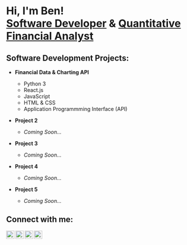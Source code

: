 <h1>Hi, I'm Ben! <br/><a href="https://github.com/sanctusjack">Software Developer</a> & <a href="https://www.linkedin.com/in/benjamin-st-john-353a85278/">Quantitative Financial Analyst</a></h1>

<h2>Software Development Projects:</h2>

- <b>Financial Data & Charting API</b>
  - Python 3
  - React.js
  - JavaScript
  - HTML & CSS
  - Application Programmming Interface (API)
 
- <b>Project 2</b>
  - <i>Coming Soon...</i>
- <b>Project 3</b>
  - <i>Coming Soon...</i>
- <b>Project 4</b>
  - <i>Coming Soon...</i>
- <b>Project 5</b>
  - <i>Coming Soon...</i>
  
<h2>Connect with me:</h2>

[<img align="left" alt="JoshMadakor | YouTube" width="22px" src="https://cdn.jsdelivr.net/npm/simple-icons@v3/icons/youtube.svg" />][youtube]
[<img align="left" alt="JoshMadakor | Twitter" width="22px" src="https://cdn.jsdelivr.net/npm/simple-icons@v3/icons/twitter.svg" />][twitter]
[<img align="left" alt="JoshMadakor | LinkedIn" width="22px" src="https://cdn.jsdelivr.net/npm/simple-icons@v3/icons/linkedin.svg" />][linkedin]
[<img align="left" alt="JoshMadakor | Instagram" width="22px" src="https://cdn.jsdelivr.net/npm/simple-icons@v3/icons/instagram.svg" />][instagram]

[twitter]: https://www.linkedin.com/in/benjamin-st-john-353a85278/
[youtube]: https://www.linkedin.com/in/benjamin-st-john-353a85278/
[instagram]: https://www.instagram.com/benstjohnn/
[linkedin]: https://www.linkedin.com/in/benjamin-st-john-353a85278/
